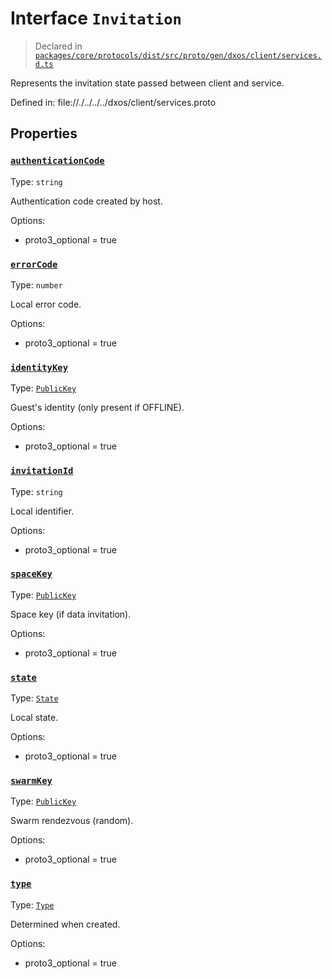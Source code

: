 # Interface `Invitation`
> Declared in [`packages/core/protocols/dist/src/proto/gen/dxos/client/services.d.ts`]()

Represents the invitation state passed between client and service.

Defined in:
   file://./../../../dxos/client/services.proto
## Properties
### [`authenticationCode`]()
Type: `string`

Authentication code created by host.

Options:
  - proto3_optional = true
### [`errorCode`]()
Type: `number`

Local error code.

Options:
  - proto3_optional = true
### [`identityKey`]()
Type: [`PublicKey`](/api/@dxos/client/classes/PublicKey)

Guest's identity (only present if OFFLINE).

Options:
  - proto3_optional = true
### [`invitationId`]()
Type: `string`

Local identifier.

Options:
  - proto3_optional = true
### [`spaceKey`]()
Type: [`PublicKey`](/api/@dxos/client/classes/PublicKey)

Space key (if data invitation).

Options:
  - proto3_optional = true
### [`state`]()
Type: [`State`](/api/@dxos/client/enums#State)

Local state.

Options:
  - proto3_optional = true
### [`swarmKey`]()
Type: [`PublicKey`](/api/@dxos/client/classes/PublicKey)

Swarm rendezvous (random).

Options:
  - proto3_optional = true
### [`type`]()
Type: [`Type`](/api/@dxos/client/enums#Type)

Determined when created.

Options:
  - proto3_optional = true